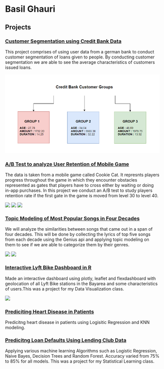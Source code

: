# Basil Ghauri
## Projects

### [Customer Segmentation using Credit Bank Data](https://github.com/basilghauri/Customer-Segmentation-Using-Credit-Bank-Data)
This project comprises of using user data from a german bank to conduct customer segmentation of loans given to people. By conducting customer segmentation we are able to see the average characteristics of customers issued loans.

![](https://github.com/basilghauri/Customer-Segmentation-Using-Credit-Bank-Data/blob/master/Credit%20Bank%20Groups.PNG?raw=true)

### [A/B Test to analyze User Retention of Mobile Game](https://github.com/basilghauri/A-B-Testing-of-Mobile-Game)
The data is taken from a mobile game called Cookie Cat. It represnts players progress throughout the game in which they encounter obstacles represented as gates that players have to cross either by waiting or doing in-app purchases. In this project we conduct an A/B test to study players retention rate if the first gate in the game is moved from level 30 to level 40.

![](https://github.com/basilghauri/basilghauri.github.io/blob/main/A-B%20Fig%203.PNG?raw=true)
![](https://github.com/basilghauri/basilghauri.github.io/blob/main/A-B%20Fig%202.PNG?raw=true)
![](https://github.com/basilghauri/basilghauri.github.io/blob/main/A-B%20Fig%201.PNG?raw=true)


### [Topic Modeling of Most Popular Songs in Four Decades](https://github.com/basilghauri/Analyzing-Similarities-in-Song-Lyrics-by-Decades)
We will analyze the similarities between songs that came out in a span of four decades. This will be done by collecting the lyrics of top five songs from each decade using the Genius api and applying topic modeling on them to see if we are able to categorize them by their genres.

![](https://user-images.githubusercontent.com/52931904/84821692-5b6ab680-afd0-11ea-9af4-94d0f7f103ac.png)
![](https://user-images.githubusercontent.com/52931904/84821368-dda6ab00-afcf-11ea-8224-1590305cee52.png)

### [Interactive Lyft Bike Dashboard in R](https://github.com/basilghauri/Lyft-Bike-dashbord)
Made an interactive dashboard using plotly, leaflet and flexdashboard with geolocation of all Lyft Bike stations in the Bayarea and some characteristics of users.This was a project for my Data Visualization class.

![](https://github.com/basilghauri/basilghauri.github.io/blob/main/Lyft%20Bike.PNG?raw=true)

### [Prediciting Heart Disease in Patients](https://github.com/basilghauri/Predict-Heart-Disease-in-Patients)
Predicitng heart disease in patients using Logisitic Regression and KNN modeling.

### [Predicitng Loan Defaults Using Lending Club Data](https://github.com/basilghauri/Lending-Club-Machine-Learning-Project)
Applying various machine learning Algorithms such as Logistic Regression, Naive Bayes, Decision Trees and Random Forest. Accuracy varied from 75% to 85% for all models.
This was a project for my Statistical Learning class.
